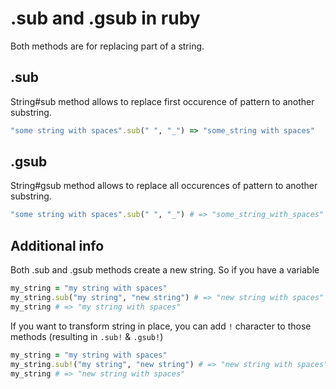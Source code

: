 # .sub and .gsub in ruby

Both methods are for replacing part of a string.

## .sub

String#sub method allows to replace first occurence of pattern to another substring.

```ruby
"some string with spaces".sub(" ", "_") => "some_string with spaces"
```

## .gsub

String#gsub method allows to replace all occurences of pattern to another substring.

```ruby
"some string with spaces".sub(" ", "_") # => "some_string_with_spaces"
```

## Additional info

Both .sub and .gsub methods create a new string. So if you have a variable
```ruby
my_string = "my string with spaces"
my_string.sub("my string", "new string") # => "new string with spaces"
my_string # => "my string with spaces"
```

If you want to transform string in place, you can add `!` character to those methods (resulting in `.sub!` & `.gsub!`)
```ruby
my_string = "my string with spaces"
my_string.sub!("my string", "new string") # => "new string with spaces"
my_string # => "new string with spaces"
```